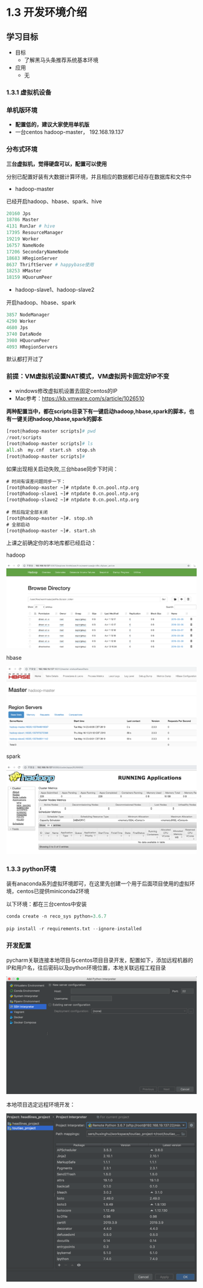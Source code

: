 # 1.3 开发环境介绍

## 学习目标

- 目标
  - 了解黑马头条推荐系统基本环境
- 应用
  - 无

### 1.3.1 虚拟机设备

### 单机版环境

* **配置低的，建议大家使用单机版**
* 一台centos hadoop-master， 192.168.19.137

### 分布式环境

**三台虚拟机，觉得硬盘可以，配置可以使用**

分别已配置好装有大数据计算环境，并且相应的数据都已经存在数据库和文件中

* hadoop-master

已经开启hadoop、hbase、spark、hive

```python
20160 Jps
18786 Master
4131 RunJar # hive
17395 ResourceManager
19219 Worker
16757 NameNode
17206 SecondaryNameNode
18683 HRegionServer
8637 ThriftServer # happybase使用
18253 HMaster
18159 HQuorumPeer
```

* hadoop-slave1、hadoop-slave2

开启hadoop、hbase、spark

```python
3857 NodeManager
4290 Worker
4680 Jps
3740 DataNode
3980 HQuorumPeer
4093 HRegionServers
```

默认都打开过了

### 前提：VM虚拟机设置NAT模式，VM虚拟网卡固定好IP不变

* windows修改虚拟机设置去固定centos的IP
* Mac参考：<https://kb.vmware.com/s/article/1026510>

**两种配置当中，都在scripts目录下有一键启动hadoop,hbase,spark的脚本，也有一键关闭hadoop,hbase,spark的脚本**

```python
[root@hadoop-master scripts]# pwd
/root/scripts
[root@hadoop-master scripts]# ls
all.sh  my.cnf  start.sh  stop.sh
[root@hadoop-master scripts]# 
```

如果出现相关启动失败,三台hbase同步下时间：

```
# 时间有误差问题同步一下：
[root@hadoop-master ~]# ntpdate 0.cn.pool.ntp.org
[root@hadoop-slave1 ~]# ntpdate 0.cn.pool.ntp.org
[root@hadoop-slave2 ~]# ntpdate 0.cn.pool.ntp.org

# 然后指定全部关闭
[root@hadoop-master ~]#. stop.sh
# 全部启动
[root@hadoop-master ~]#. start.sh
```

上课之前确定你的本地库都已经启动：

hadoop

![](../images/hadoop启动好的.png)

hbase

![](../images/hbase启动好的.png)

spark

![](../images/spark启动好的.png)


### 1.3.3 python环境

装有anaconda系列虚拟环境即可，在这里先创建一个用于后面项目使用的虚拟环境，centos已提供miniconda2环境

以下环境：都在三台centos中安装

```python
conda create -n reco_sys python=3.6.7

pip install -r requirements.txt --ignore-installed
```

### 开发配置 

pycharm关联连接本地项目与centos项目目录开发，配置如下，添加远程机器的IP和用户名，往后密码以及python环境位置，本地关联远程工程目录

![](../images/添加步骤.png)

本地项目选定远程环境开发：

![](../images/pycharm远程连接.png)

